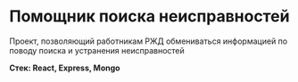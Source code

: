 # Помощник поиска неисправностей

Проект, позволяющий работникам РЖД обмениваться информацией по поводу поиска и устранения неисправностей

**Стек: React, Express, Mongo**